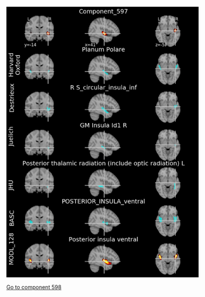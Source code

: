 


![597](preliminary/597.jpg "Component 597")

[Go to component 598](https://parietal-inria.github.io/MODL_atlas/1024/598 "Component 598")